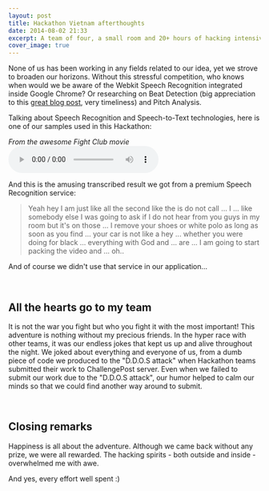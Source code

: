 ```yaml
---
layout: post
title: Hackathon Vietnam afterthoughts
date: 2014-08-02 21:33
excerpt: A team of four, a small room and 20+ hours of hacking intensively.
cover_image: true
---
```


None of us has been working in any fields related to our idea, yet we strove to broaden our horizons. Without this stressful competition, who knows when would we be aware of the Webkit Speech Recognition integrated inside Google Chrome? Or researching on Beat Detection (big appreciation to this [great blog post](http://tech.beatport.com/2014/web-audio/beat-detection-using-web-audio/), very timeliness) and Pitch Analysis.

Talking about Speech Recognition and Speech-to-Text technologies, here is one of our samples used in this Hackathon:

*From the awesome Fight Club movie*
<audio controls>
    <source src="/files{{ page.id }}/fight-club-welcome.mp3" type="audio/mpeg" >
    <embed src="/files{{ page.id }}/fight-club-welcome.mp3" >
</audio>

And this is the amusing transcribed result we got from a premium Speech Recognition service:

> Yeah hey I am just like all the second like the is do not call ... I ... like somebody else I was going to ask if I do not hear from you guys in my room but it's on those ... I remove your shoes or white polo as long as soon as you find ... your car is not like a hey ... whether you were doing for black ... everything with God and ... are ... I am going to start packing the video and ... oh..

And of course we didn't use that service in our application...

<br class="paragraph-break" />

## All the hearts go to my team

It is not the war you fight but who you fight it with the most important! This adventure is nothing without my precious friends. In the hyper race with other teams, it was our endless jokes that kept us up and alive throughout the night. We joked about everything and everyone of us, from a dumb piece of code we produced to the "D.D.O.S attack" when Hackathon teams submitted their work to ChallengePost server. Even when we failed to submit our work due to the "D.D.O.S attack", our humor helped to calm our minds so that we could find another way around to submit.

<br class="paragraph-break" />

## Closing remarks

Happiness is all about the adventure. Although we came back without any prize, we were all rewarded. The hacking spirits - both outside and inside - overwhelmed me with awe.

And yes, every effort well spent :)
